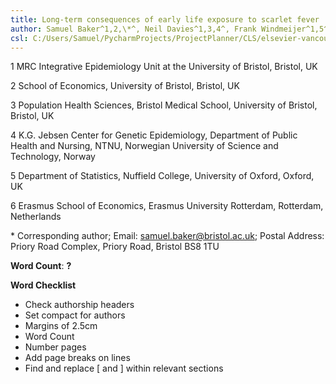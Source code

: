 ```yaml
---
title: Long-term consequences of early life exposure to scarlet fever
author: Samuel Baker^1,2,\*^, Neil Davies^1,3,4^, Frank Windmeijer^1,5^, and Stephanie von Hinke^1,2,6^
csl: C:/Users/Samuel/PycharmProjects/ProjectPlanner/CLS/elsevier-vancouver.csl.txt
---
```


1   MRC Integrative Epidemiology Unit at the University of Bristol, Bristol, UK

2   School of Economics, University of Bristol, Bristol, UK

3   Population Health Sciences, Bristol Medical School, University of Bristol, Bristol, UK

4   K.G. Jebsen Center for Genetic Epidemiology, Department of Public Health and Nursing, NTNU, Norwegian University of Science and Technology, Norway

5   Department of Statistics, Nuffield College, University of Oxford, Oxford, UK

6   Erasmus School of Economics, Erasmus University Rotterdam, Rotterdam, Netherlands

\*  Corresponding author; Email: samuel.baker@bristol.ac.uk; Postal Address: Priory Road Complex, Priory Road, Bristol BS8 1TU

**Word Count**: **?**

**Word Checklist**

* Check authorship headers
* Set compact for authors
* Margins of 2.5cm
* Word Count
* Number pages
* Add page breaks on lines
* Find and replace [ and ] within relevant sections 